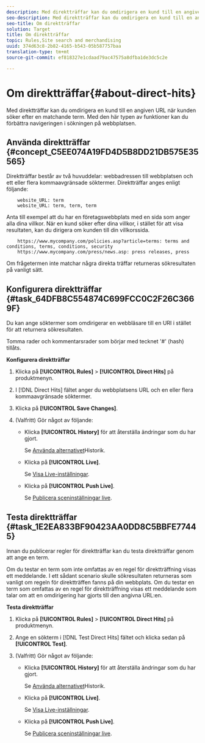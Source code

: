 ```yaml
---
description: Med direktträffar kan du omdirigera en kund till en angiven URL när kunden söker efter en matchande term. Med den här typen av funktioner kan du förbättra navigeringen i sökningen på webbplatsen.
seo-description: Med direktträffar kan du omdirigera en kund till en angiven URL när kunden söker efter en matchande term. Med den här typen av funktioner kan du förbättra navigeringen i sökningen på webbplatsen.
seo-title: Om direktträffar
solution: Target
title: Om direktträffar
topic: Rules,Site search and merchandising
uuid: 374d63c8-2b82-4165-b543-05b587757baa
translation-type: tm+mt
source-git-commit: ef818327e1cdaad79ac47575a8dfba1de3dc5c2e

---
```



# Om direktträffar{#about-direct-hits}

Med direktträffar kan du omdirigera en kund till en angiven URL när kunden söker efter en matchande term. Med den här typen av funktioner kan du förbättra navigeringen i sökningen på webbplatsen.

## Använda direktträffar {#concept_C5EE074A19FD4D5B8DD21DB575E35565}

Direktträffar består av två huvuddelar: webbadressen till webbplatsen och ett eller flera kommaavgränsade söktermer. Direktträffar anges enligt följande:

```
    website_URL: term
    website_URL: term, term, term
```

Anta till exempel att du har en företagswebbplats med en sida som anger alla dina villkor. När en kund söker efter dina villkor, i stället för att visa resultaten, kan du dirigera om kunden till din villkorssida.

```
    https://www.mycompany.com/policies.asp?article=terms: terms and conditions, terms, conditions, security
    https://www.mycompany.com/press/news.asp: press releases, press
```

Om frågetermen inte matchar några direkta träffar returneras sökresultaten på vanligt sätt.

## Konfigurera direktträffar {#task_64DFB8C554874C699FCC0C2F26C3669F}

Du kan ange söktermer som omdirigerar en webbläsare till en URI i stället för att returnera sökresultaten.

<!-- 

t_configuring_direct_hits.xml

 -->

Tomma rader och kommentarsrader som börjar med tecknet &#39;#&#39; (hash) tillåts.

**Konfigurera direktträffar**

1. Klicka på **[!UICONTROL Rules]** > **[!UICONTROL Direct Hits]** på produktmenyn.
1. I [!DNL Direct Hits] fältet anger du webbplatsens URL och en eller flera kommaavgränsade söktermer.
1. Klicka på **[!UICONTROL Save Changes]**.
1. (Valfritt) Gör något av följande:

   * Klicka **[!UICONTROL History]** för att återställa ändringar som du har gjort.

      Se [Använda alternativet](../t-using-the-history-option.md#task_70DD3F87A67242BBBD2CB27156F43002)Historik.

   * Klicka på **[!UICONTROL Live]**.

      Se [Visa Live-inställningar](../c-about-staging.md#task_401A0EBDB5DB4D4CA933CBA7BECDC10F).

   * Klicka på **[!UICONTROL Push Live]**.

      Se [Publicera sceninställningar live](../c-about-staging.md#task_44306783B4C0408AAA58B471DAF2D9A4).

## Testa direktträffar {#task_1E2EA833BF90423AA0DD8C5BBFE77445}

Innan du publicerar regler för direktträffar kan du testa direktträffar genom att ange en term.

<!-- 

t_testing_direct_hits.xml

 -->

Om du testar en term som inte omfattas av en regel för direktträffning visas ett meddelande. I ett sådant scenario skulle sökresultaten returneras som vanligt om regeln för direktträffen fanns på din webbplats. Om du testar en term som omfattas av en regel för direktträffning visas ett meddelande som talar om att en omdirigering har gjorts till den angivna URL:en.

**Testa direktträffar**

1. Klicka på **[!UICONTROL Rules]** > **[!UICONTROL Direct Hits]** på produktmenyn.
1. Ange en sökterm i [!DNL Test Direct Hits] fältet och klicka sedan på **[!UICONTROL Test]**.
1. (Valfritt) Gör något av följande:

   * Klicka **[!UICONTROL History]** för att återställa ändringar som du har gjort.

      Se [Använda alternativet](../t-using-the-history-option.md#task_70DD3F87A67242BBBD2CB27156F43002)Historik.

   * Klicka på **[!UICONTROL Live]**.

      Se [Visa Live-inställningar](../c-about-staging.md#task_401A0EBDB5DB4D4CA933CBA7BECDC10F).

   * Klicka på **[!UICONTROL Push Live]**.

      Se [Publicera sceninställningar live](../c-about-staging.md#task_44306783B4C0408AAA58B471DAF2D9A4).

